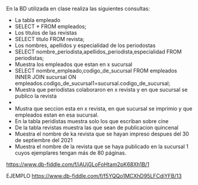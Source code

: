 En la BD utilizada en clase realiza las siguientes consultas:

* La tabla empleado
* SELECT * FROM empleados;
* Los titulos de las revistas
* SELECT titulo FROM revista;
* Los nombres, apellidos y especialidad de los periodostas
* SELECT nombre_periodista,apellidos_periodista,especialidad FROM periodistas;
* Muestra los empleados que estan en x sucursal
* SELECT nombre_empleado,codigo_de_sucursal
FROM empleados INNER JOIN sucursal ON empleados.codigo_de_sucursal1=sucursal.codigo_de_sucursal;
* Muestra que periodistas colaboraron en x revista y en que sucursal se publico la revista
* 
* Mustra que seccion esta en x revista, en que sucursal se imprimio y que empleados estan en esa sucursal.
* En la tabla peridistas muestra solo los que escriban sobre cine
* De la tabla revistas muestra las que sean de publicacion quincenal
* Muestra el nombre de ka revista que se hayan impreso despues del 30 de septiembre del 2021
* Muestra el nombre de la revista que se haya publicado en la sucursal 1 cuyos ejemplares tengan más de 80 páginas.

https://www.db-fiddle.com/f/iAUjGLoFoHtam2pK68Xh1B/1

EJEMPLO
https://www.db-fiddle.com/f/f5YQQo1MCXhD95LFCdiYFB/13
